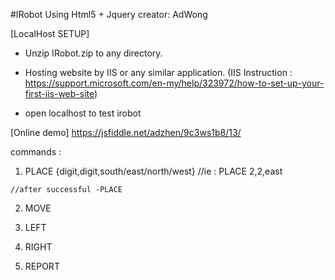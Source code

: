 #IRobot Using Html5 + Jquery
creator: AdWong

[LocalHost SETUP]
- Unzip IRobot.zip to any directory.

- Hosting website by IIS or any similar application.
 (IIS Instruction : https://support.microsoft.com/en-my/help/323972/how-to-set-up-your-first-iis-web-site)

- open localhost to test irobot

[Online demo]
	https://jsfiddle.net/adzhen/9c3ws1b8/13/
  
  commands : 
  1. PLACE {digit,digit,south/east/north/west} //ie : PLACE 2,2,east
  
    //after successful -PLACE
  2. MOVE
  
  3. LEFT
  
  4. RIGHT
  
  5. REPORT
